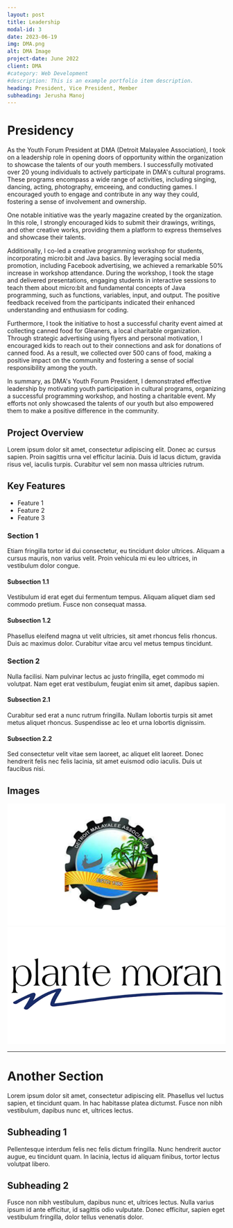 ```yaml
---
layout: post
title: Leadership
modal-id: 3
date: 2023-06-19
img: DMA.png
alt: DMA Image
project-date: June 2022
client: DMA
#category: Web Development
#description: This is an example portfolio item description.
heading: President, Vice President, Member
subheading: Jerusha Manoj
---
```


# Presidency
As the Youth Forum President at DMA (Detroit Malayalee Association), I took on a leadership role in opening doors of opportunity within the organization to showcase the talents of our youth members. I successfully motivated over 20 young individuals to actively participate in DMA's cultural programs. These programs encompass a wide range of activities, including singing, dancing, acting, photography, emceeing, and conducting games. I encouraged youth to engage and contribute in any way they could, fostering a sense of involvement and ownership.

One notable initiative was the yearly magazine created by the organization. In this role, I strongly encouraged kids to submit their drawings, writings, and other creative works, providing them a platform to express themselves and showcase their talents.

Additionally, I co-led a creative programming workshop for students, incorporating micro:bit and Java basics. By leveraging social media promotion, including Facebook advertising, we achieved a remarkable 50% increase in workshop attendance. During the workshop, I took the stage and delivered presentations, engaging students in interactive sessions to teach them about micro:bit and fundamental concepts of Java programming, such as functions, variables, input, and output. The positive feedback received from the participants indicated their enhanced understanding and enthusiasm for coding.

Furthermore, I took the initiative to host a successful charity event aimed at collecting canned food for Gleaners, a local charitable organization. Through strategic advertising using flyers and personal motivation, I encouraged kids to reach out to their connections and ask for donations of canned food. As a result, we collected over 500 cans of food, making a positive impact on the community and fostering a sense of social responsibility among the youth.

In summary, as DMA's Youth Forum President, I demonstrated effective leadership by motivating youth participation in cultural programs, organizing a successful programming workshop, and hosting a charitable event. My efforts not only showcased the talents of our youth but also empowered them to make a positive difference in the community.

## Project Overview
Lorem ipsum dolor sit amet, consectetur adipiscing elit. Donec ac cursus sapien. Proin sagittis urna vel efficitur lacinia. Duis id lacus dictum, gravida risus vel, iaculis turpis. Curabitur vel sem non massa ultricies rutrum.

## Key Features
- Feature 1
- Feature 2
- Feature 3

### Section 1
Etiam fringilla tortor id dui consectetur, eu tincidunt dolor ultrices. Aliquam a cursus mauris, non varius velit. Proin vehicula mi eu leo ultrices, in vestibulum dolor congue.

#### Subsection 1.1
Vestibulum id erat eget dui fermentum tempus. Aliquam aliquet diam sed commodo pretium. Fusce non consequat massa.

#### Subsection 1.2
Phasellus eleifend magna ut velit ultricies, sit amet rhoncus felis rhoncus. Duis ac maximus dolor. Curabitur vitae arcu vel metus tempus tincidunt.

### Section 2
Nulla facilisi. Nam pulvinar lectus ac justo fringilla, eget commodo mi volutpat. Nam eget erat vestibulum, feugiat enim sit amet, dapibus sapien.

#### Subsection 2.1
Curabitur sed erat a nunc rutrum fringilla. Nullam lobortis turpis sit amet metus aliquet rhoncus. Suspendisse ac leo et urna lobortis dignissim.

#### Subsection 2.2
Sed consectetur velit vitae sem laoreet, ac aliquet elit laoreet. Donec hendrerit felis nec felis lacinia, sit amet euismod odio iaculis. Duis ut faucibus nisi.

## Images
![DMA Image](img/portfolio/DMA.png)
![Moran Image](img/portfolio/Moran.png)

---

# Another Section
Lorem ipsum dolor sit amet, consectetur adipiscing elit. Phasellus vel luctus sapien, et tincidunt quam. In hac habitasse platea dictumst. Fusce non nibh vestibulum, dapibus nunc et, ultrices lectus.

## Subheading 1
Pellentesque interdum felis nec felis dictum fringilla. Nunc hendrerit auctor augue, eu tincidunt quam. In lacinia, lectus id aliquam finibus, tortor lectus volutpat libero.

## Subheading 2
Fusce non nibh vestibulum, dapibus nunc et, ultrices lectus. Nulla varius ipsum id ante efficitur, id sagittis odio vulputate. Donec efficitur, sapien eget vestibulum fringilla, dolor tellus venenatis dolor.

